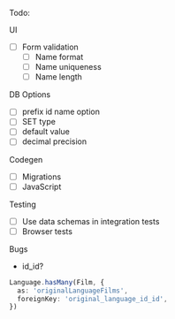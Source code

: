 Todo:

UI

- [ ] Form validation
  - [ ] Name format
  - [ ] Name uniqueness
  - [ ] Name length

DB Options

- [ ] prefix id name option
- [ ] SET type
- [ ] default value
- [ ] decimal precision

Codegen

- [ ] Migrations
- [ ] JavaScript

Testing

- [ ] Use data schemas in integration tests
- [ ] Browser tests

Bugs

- id_id?

```ts
Language.hasMany(Film, {
  as: 'originalLanguageFilms',
  foreignKey: 'original_language_id_id',
})
```
